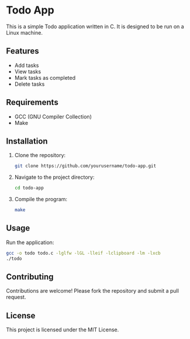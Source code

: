 # Todo App

This is a simple Todo application written in C. It is designed to be run on a Linux machine.

## Features

- Add tasks
- View tasks
- Mark tasks as completed
- Delete tasks

## Requirements

- GCC (GNU Compiler Collection)
- Make

## Installation

1. Clone the repository:
    ```sh
    git clone https://github.com/yourusername/todo-app.git
    ```
2. Navigate to the project directory:
    ```sh
    cd todo-app
    ```
3. Compile the program:
    ```sh
    make
    ```

## Usage

Run the application:
```sh
gcc -o todo todo.c -lglfw -lGL -lleif -lclipboard -lm -lxcb
./todo
```

## Contributing

Contributions are welcome! Please fork the repository and submit a pull request.

## License

This project is licensed under the MIT License.